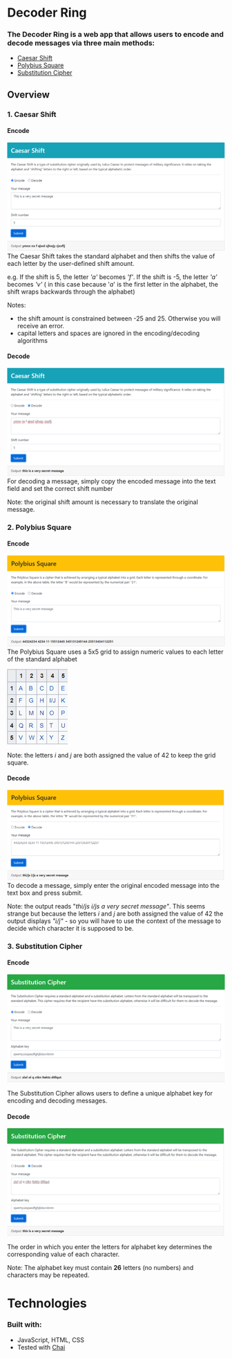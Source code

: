 # Decoder Ring
### The Decoder Ring is a web app that allows users to encode and decode messages via three main methods:
* [Caesar Shift](https://en.wikipedia.org/wiki/Caesar_cipher)
* [Polybius Square](https://en.wikipedia.org/wiki/Polybius_square)
* [Substitution Cipher](https://en.wikipedia.org/wiki/Substitution_cipher)

## Overview
### 1. Caesar Shift
#### Encode
![Caesar Shift](/screenshots/caesar-encode.png?raw=true "Caesar Shift")
The Caesar Shift takes the standard alphabet and then shifts the value of each letter by the user-defined shift amount.

e.g. If the shift is 5, the letter _'a'_ becomes _'f'_. If the shift is -5, the letter _'a'_ becomes _'v'_ ( in this case because '_a_' is the first letter in the alphabet, the shift wraps backwards through the alphabet)

Notes: 
* the shift amount is constrained between -25 and 25. Otherwise you will receive an error. 
* capital letters and spaces are ignored in the encoding/decoding algorithms 

#### Decode
![Caesar Shift](/screenshots/caesar-decode.png?raw=true "Caesar Shift")
For decoding a message, simply copy the encoded message into the text field and set the correct shift number

Note: the original shift amount is necessary to translate the original message.

### 2. Polybius Square
#### Encode
![Caesar Shift](/screenshots/polybius-encode.png?raw=true "Caesar Shift")
The Polybius Square uses a 5x5 grid to assign numeric values to each letter of the standard alphabet 

![Polybius Square](/screenshots/polybius-square-grid.png?raw=true "Polbius Square")

Note: the letters _i_ and _j_ are both assigned the value of 42 to keep the grid square. 
#### Decode
![Caesar Shift](/screenshots/polybius-decode.png?raw=true "Caesar Shift")
To decode a message, simply enter the original encoded message into the text box and press submit. 

Note: the output reads "_thi/js i/js a very secret message"_. This seems strange but because the letters _i_ and _j_ are both assigned the value of 42 the output displays _"i/j"_ - so you will have to use the context of the message to decide which character it is supposed to be. 

### 3. Substitution Cipher
#### Encode
![Substitution Cipher](/screenshots/substitution-encode.png?raw=true "Substitution Cipher")

The Substitution Cipher allows users to define a unique alphabet key for encoding and decoding messages. 

#### Decode
![Substitution Cipher](/screenshots/substitution-decode.png?raw=true "Substitution Cipher")

The order in which you enter the letters for alphabet key determines the corresponding value of each character. 

Note: The alphabet key must contain **26** letters (no numbers) and characters may be repeated. 

# Technologies
### Built with: 
* JavaScript, HTML, CSS
* Tested with [Chai](https://www.chaijs.com/)
